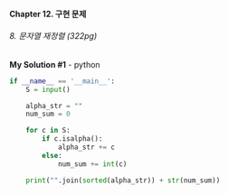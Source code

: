 #### Chapter 12. 구현 문제

###### 8. 문자열 재정렬 (322pg)
**My Solution #1** - python
```python
if __name__ == '__main__':
    S = input()

    alpha_str = ""
    num_sum = 0

    for c in S:
        if c.isalpha():
            alpha_str += c
        else:
            num_sum += int(c)

    print("".join(sorted(alpha_str)) + str(num_sum))
```    
